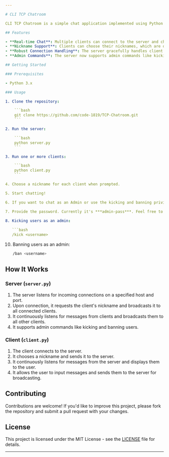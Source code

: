 ```yaml
---

# CLI TCP Chatroom

CLI TCP Chatroom is a simple chat application implemented using Python's socket programming. It allows multiple clients to connect to a central server and communicate with each other in real-time.

## Features

- **Real-time Chat**: Multiple clients can connect to the server and chat with each other in real-time.
- **Nickname Support**: Clients can choose their nicknames, which are displayed alongside their messages.
- **Robust Connection Handling**: The server gracefully handles client connections and disconnections.
- **Admin Commands**: The server now supports admin commands like kicking and banning users.

## Getting Started

### Prerequisites

- Python 3.x

### Usage

1. Clone the repository:

    ```bash
    git clone https://github.com/code-1819/TCP-Chatroom.git
    ```

2. Run the server:

    ```bash
    python server.py
    ```

3. Run one or more clients:

    ```bash
    python client.py
    ```

4. Choose a nickname for each client when prompted.

5. Start chatting!

6. If you want to chat as an Admin or use the kicking and banning privileges as an Admin do choose the nickname as ***admin*** and it will prompt you for password.

7. Provide the password. Currently it's ***admin-pass***. Feel free to change it as per your liking!

8. Kicking users as an admin:
   
   ```bash
   /kick <username>
   ```

10. Banning users as an admin:
    
    ```bash
    /ban <username>
    ```

    
## How It Works

### Server (`server.py`)

1. The server listens for incoming connections on a specified host and port.
2. Upon connection, it requests the client's nickname and broadcasts it to all connected clients.
3. It continuously listens for messages from clients and broadcasts them to all other clients.
4. It supports admin commands like kicking and banning users.

### Client (`client.py`)

1. The client connects to the server.
2. It chooses a nickname and sends it to the server.
3. It continuously listens for messages from the server and displays them to the user.
4. It allows the user to input messages and sends them to the server for broadcasting.

## Contributing

Contributions are welcome! If you'd like to improve this project, please fork the repository and submit a pull request with your changes.

## License

This project is licensed under the MIT License - see the [LICENSE](LICENSE) file for details.

---
```

